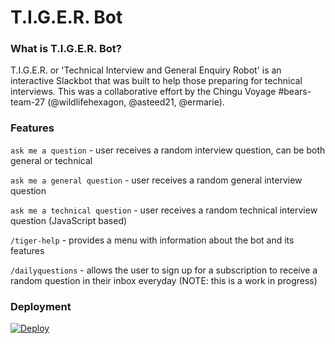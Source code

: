 # T.I.G.E.R. Bot

### What is T.I.G.E.R. Bot?
T.I.G.E.R. or 'Technical Interview and General Enquiry Robot' is an interactive Slackbot that was built to help those preparing for technical interviews. This was a collaborative effort by the Chingu Voyage #bears-team-27 (@wildlifehexagon, @asteed21, @ermarie).

### Features
`ask me a question` - user receives a random interview question, can be both general or technical

`ask me a general question` - user receives a random general interview question

`ask me a technical question` - user receives a random technical interview question (JavaScript based)

`/tiger-help` - provides a menu with information about the bot and its features

`/dailyquestions` - allows the user to sign up for a subscription to receive a random question in their inbox everyday (NOTE: this is a work in progress)

### Deployment
[![Deploy](https://www.herokucdn.com/deploy/button.svg)](https://heroku.com/deploy)
